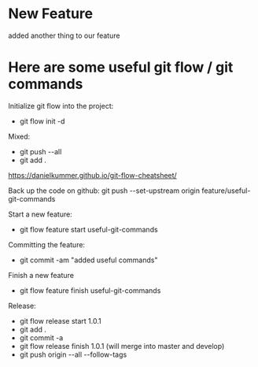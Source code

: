 # New Feature

added another thing to our feature


# Here are some useful git flow / git commands

Initialize git flow into the project:
- git flow init -d

Mixed:
- git push --all
- git add .

https://danielkummer.github.io/git-flow-cheatsheet/


Back up the code on github:
git push --set-upstream origin feature/useful-git-commands

Start a new feature:
- git flow feature start useful-git-commands

Committing the feature:
- git commit -am "added useful commands"

Finish a new feature
- git flow feature finish useful-git-commands

Release:
- git flow release start 1.0.1
- git add .
- git commit -a
- git flow release finish 1.0.1 (will merge into master and develop)
- git push origin --all --follow-tags


